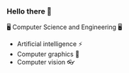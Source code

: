 ### Hello there 👋

:desktop_computer: Computer Science and Engineering :desktop_computer:
- Artificial intelligence :zap:
- Computer graphics  	:high_brightness:
- Computer vision :eyeglasses:
